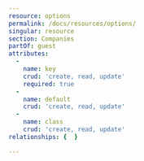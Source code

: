 ```yaml
---
resource: options
permalink: /docs/resources/options/
singular: resource
section: Companies
partOf: guest
attributes:
  -
    name: key
    crud: 'create, read, update'
    required: true
  -
    name: default
    crud: 'create, read, update'
  -
    name: class
    crud: 'create, read, update'
relationships: {  }

---
```

